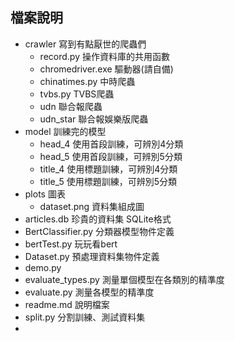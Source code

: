 ## 檔案說明
- crawler 寫到有點厭世的爬蟲們
    - record.py 操作資料庫的共用函數
    - chromedriver.exe 驅動器(請自備)
    - chinatimes.py 中時爬蟲
    - tvbs.py TVBS爬蟲
    - udn 聯合報爬蟲
    - udn_star 聯合報娛樂版爬蟲
- model 訓練完的模型
    - head_4 使用首段訓練，可辨別4分類
    - head_5 使用首段訓練，可辨別5分類
    - title_4 使用標題訓練，可辨別4分類
    - title_5 使用標題訓練，可辨別5分類
- plots 圖表
    - dataset.png 資料集組成圖
- articles.db 珍貴的資料集 SQLite格式
- BertClassifier.py 分類器模型物件定義
- bertTest.py 玩玩看bert
- Dataset.py 預處理資料集物件定義
- demo.py
- evaluate_types.py 測量單個模型在各類別的精準度
- evaluate.py 測量各模型的精準度
- readme.md 說明檔案
- split.py 分割訓練、測試資料集
- 

